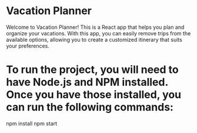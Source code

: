
# Vacation Planner
Welcome to Vacation Planner! This is a React app that helps you plan and organize your vacations. With this app, you can easily remove trips from the available options, allowing you to create a customized itinerary that suits your preferences.

# To run the project, you will need to have Node.js and NPM installed. Once you have those installed, you can run the following commands:

npm install
npm start

